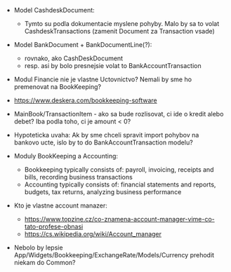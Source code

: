 * Model CashdeskDocument:
  * Tymto su podla dokumentacie myslene pohyby. Malo by sa to volat CashdeskTransactions (zamenit Document za Transaction vsade)
* Model BankDocument + BankDocumentLine(?):
  * rovnako, ako CashDeskDocument
  * resp. asi by bolo presnejsie volat to BankAccountTransaction
* Modul Financie nie je vlastne Uctovnictvo? Nemali by sme ho premenovat na BookKeeping?
* https://www.deskera.com/bookkeeping-software
* MainBook/TransactionItem - ako sa bude rozlisovat, ci ide o kredit alebo debet? Iba podla toho, ci je amount < 0?
* Hypoteticka uvaha: Ak by sme chceli spravit import pohybov na bankovo ucte, islo by to do BankAccountTransaction modelu?


* Moduly BookKeeping a Accounting:
  * Bookkeeping typically consists of: payroll, invoicing, receipts and bills, recording business transactions
  * Accounting typically consists of: financial statements and reports, budgets, tax returns, analyzing business performance
* Kto je vlastne account manazer:
  * https://www.topzine.cz/co-znamena-account-manager-vime-co-tato-profese-obnasi
  * https://cs.wikipedia.org/wiki/Account_manager



* Nebolo by lepsie App/Widgets/Bookkeeping/ExchangeRate/Models/Currency prehodit niekam do Common?